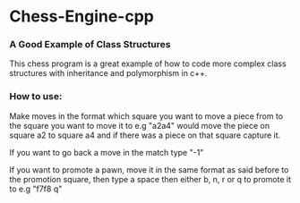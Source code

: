 # Chess-Engine-cpp

### A Good Example of Class Structures
This chess program is a great example of how to code more complex class structures with inheritance and polymorphism in c++.

### How to use:
Make moves in the format which square you want to move a piece from to the square you want to move it to e.g "a2a4" would move
the piece on square a2 to square a4 and if there was a piece on that square capture it.

If you want to go back a move in the match type "-1"

If you want to promote a pawn, move it in the same format as said before to the promotion square, then type
a space then either b, n, r or q to promote it to e.g "f7f8 q"
